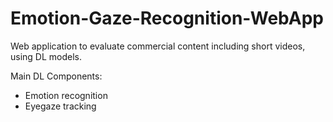 # Emotion-Gaze-Recognition-WebApp

Web application to evaluate commercial content including short videos, using DL models.

Main DL Components:
 - Emotion recognition 
 - Eyegaze tracking

